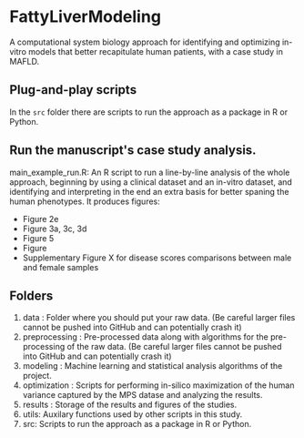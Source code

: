 # FattyLiverModeling
A computational system biology approach for identifying and optimizing in-vitro models that better recapitulate human patients, with a case study in MAFLD.

## Plug-and-play scripts
In the `src` folder there are scripts to run the approach as a package in R or Python. 

## Run the manuscript's case study analysis.
main_example_run.R: An R script to run a line-by-line analysis of the whole approach, beginning by using a clinical dataset and an in-vitro dataset, and identifying and interpreting in the end an extra basis for better spaning the human phenotypes.
It produces figures:
* Figure 2e
* Figure 3a, 3c, 3d
* Figure 5
* Figure
* Supplementary Figure X for disease scores comparisons between male and female samples

## Folders
1. data : Folder where you should put your raw data. (Be careful larger files cannot be pushed into GitHub and can potentially crash it)
2. preprocessing : Pre-processed data along with algorithms for the pre-processing of the raw data. (Be careful larger files cannot be pushed into GitHub and can potentially crash it)
3. modeling : Machine learning and statistical analysis algorithms of the project.
4. optimization : Scripts for performing in-silico maximization of the human variance captured by the MPS datase and analyzing the results.
5. results : Storage of the results and figures of the studies.
6. utils: Auxilary functions used by other scripts in this study.
7. src: Scripts to run the approach as a package in R or Python.
